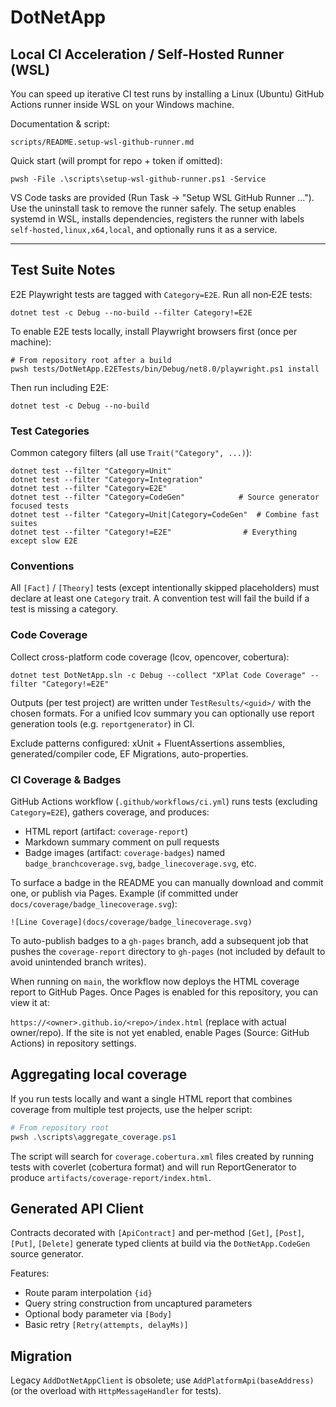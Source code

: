 # DotNetApp

## Local CI Acceleration / Self-Hosted Runner (WSL)

You can speed up iterative CI test runs by installing a Linux (Ubuntu) GitHub Actions runner inside WSL on your Windows machine.

Documentation & script:

`scripts/README.setup-wsl-github-runner.md`

Quick start (will prompt for repo + token if omitted):

```
pwsh -File .\scripts\setup-wsl-github-runner.ps1 -Service
```

VS Code tasks are provided (Run Task → "Setup WSL GitHub Runner ..."). Use the uninstall task to remove the runner safely. The setup enables systemd in WSL, installs dependencies, registers the runner with labels `self-hosted,linux,x64,local`, and optionally runs it as a service.

---

## Test Suite Notes

E2E Playwright tests are tagged with `Category=E2E`.
Run all non‑E2E tests:
```
dotnet test -c Debug --no-build --filter Category!=E2E
```

To enable E2E tests locally, install Playwright browsers first (once per machine):
```
# From repository root after a build
pwsh tests/DotNetApp.E2ETests/bin/Debug/net8.0/playwright.ps1 install
```
Then run including E2E:
```
dotnet test -c Debug --no-build
```

### Test Categories

Common category filters (all use `Trait("Category", ...)`):

```
dotnet test --filter "Category=Unit"
dotnet test --filter "Category=Integration"
dotnet test --filter "Category=E2E"
dotnet test --filter "Category=CodeGen"            # Source generator focused tests
dotnet test --filter "Category=Unit|Category=CodeGen"  # Combine fast suites
dotnet test --filter "Category!=E2E"                # Everything except slow E2E
```

### Conventions

All `[Fact]` / `[Theory]` tests (except intentionally skipped placeholders) must declare at least one `Category` trait. A convention test will fail the build if a test is missing a category.

### Code Coverage

Collect cross-platform code coverage (lcov, opencover, cobertura):

```
dotnet test DotNetApp.sln -c Debug --collect "XPlat Code Coverage" --filter "Category!=E2E"
```

Outputs (per test project) are written under `TestResults/<guid>/` with the chosen formats. For a unified lcov summary you can optionally use report generation tools (e.g. `reportgenerator`) in CI.

Exclude patterns configured: xUnit + FluentAssertions assemblies, generated/compiler code, EF Migrations, auto-properties.

### CI Coverage & Badges

GitHub Actions workflow (`.github/workflows/ci.yml`) runs tests (excluding `Category=E2E`), gathers coverage, and produces:
* HTML report (artifact: `coverage-report`)
* Markdown summary comment on pull requests
* Badge images (artifact: `coverage-badges`) named `badge_branchcoverage.svg`, `badge_linecoverage.svg`, etc.

To surface a badge in the README you can manually download and commit one, or publish via Pages. Example (if committed under `docs/coverage/badge_linecoverage.svg`):

```
![Line Coverage](docs/coverage/badge_linecoverage.svg)
```

To auto-publish badges to a `gh-pages` branch, add a subsequent job that pushes the `coverage-report` directory to `gh-pages` (not included by default to avoid unintended branch writes).

When running on `main`, the workflow now deploys the HTML coverage report to GitHub Pages. Once Pages is enabled for this repository, you can view it at:

`https://<owner>.github.io/<repo>/index.html` (replace with actual owner/repo). If the site is not yet enabled, enable Pages (Source: GitHub Actions) in repository settings.

Aggregating local coverage
-------------------------
If you run tests locally and want a single HTML report that combines coverage from multiple test projects, use the helper script:

```powershell
# From repository root
pwsh .\scripts\aggregate_coverage.ps1
```

The script will search for `coverage.cobertura.xml` files created by running tests with coverlet (cobertura format) and will run ReportGenerator to produce `artifacts/coverage-report/index.html`.


## Generated API Client
Contracts decorated with `[ApiContract]` and per-method `[Get]`, `[Post]`, `[Put]`, `[Delete]` generate typed clients at build via the `DotNetApp.CodeGen` source generator.

Features:
- Route param interpolation `{id}`
- Query string construction from uncaptured parameters
- Optional body parameter via `[Body]`
- Basic retry `[Retry(attempts, delayMs)]`

## Migration
Legacy `AddDotNetAppClient` is obsolete; use `AddPlatformApi(baseAddress)` (or the overload with `HttpMessageHandler` for tests).
